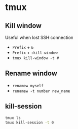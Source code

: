 # tmux


## Kill window
Useful when lost SSH connection

- `Prefix` + `&`
- `Prefix` + `:kill-window`
- `tmux kill-window -t #`


## Rename window
- `renamew myself`
- `renamew -t number new_name`

## kill-session
```bash
tmux ls
tmux kill-session -t 0
```
